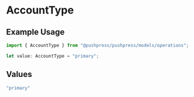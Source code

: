 # AccountType

## Example Usage

```typescript
import { AccountType } from "@pushpress/pushpress/models/operations";

let value: AccountType = "primary";
```

## Values

```typescript
"primary"
```